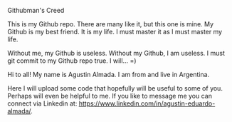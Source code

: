 Githubman's Creed

This is my Github repo. There are many like it, but this one is mine.
My Github is my best friend. It is my life. I must master it as I must master my life.

Without me, my Github is useless. Without my Github, I am useless. 
I must git commit to my Github repo true. I will... =)

Hi to all! My name is Agustin Almada. I am from and live in Argentina. 

Here I will upload some code that hopefully will be useful to some of you. 
Perhaps will even be helpful to me. If you like to message me you can connect via Linkedin at: https://www.linkedin.com/in/agustin-eduardo-almada/.
